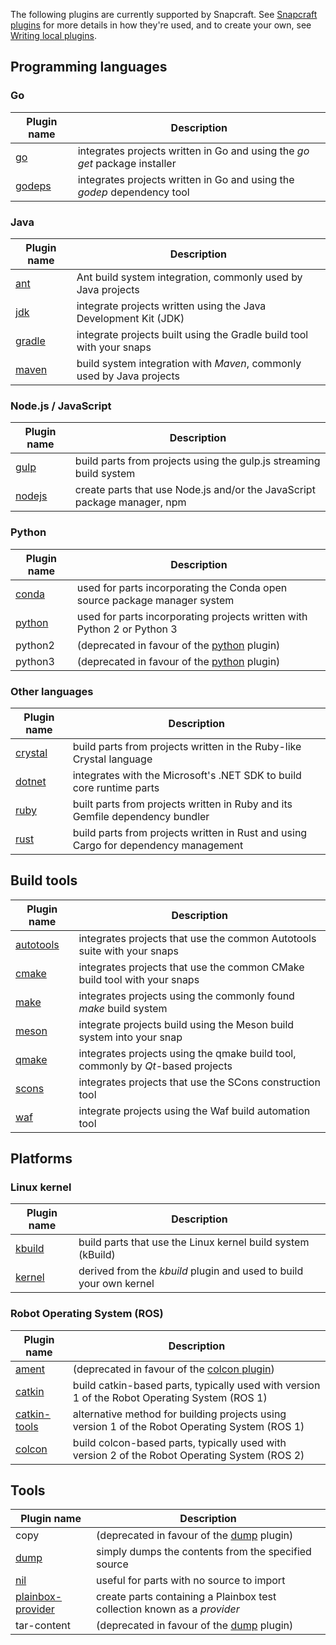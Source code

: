 The following plugins are currently supported by Snapcraft. See [Snapcraft plugins](snapcraft-plugins.md) for more details in how they're used, and to create your own, see [Writing local plugins](/t/writing-local-plugins/5125).

## Programming languages

### Go

| Plugin name | Description |
|--|--|
| [go](/t/the-go-plugin/8505) | integrates projects written in Go and using the *go get* package installer  |
| [godeps](/t/the-godeps-plugin/8506) | integrates projects written in Go and using the *godep* dependency tool |

### Java

| Plugin name | Description |
|--|--|
| [ant](/t/the-ant-plugin/8507) | Ant build system integration, commonly used by Java projects |
| [jdk](/t/the-jdk-plugin/8508) |  integrate projects written using the Java Development Kit (JDK) |
| [gradle](/t/the-gradle-plugin/5390) | integrate projects built using the Gradle build tool with your snaps |
| [maven](/t/the-maven-plugin/4282) | build system integration with *Maven*, commonly used by Java projects  |

### Node.js / JavaScript

| Plugin name | Description |
|--|--|
| [gulp](/t/the-gulp-plugin/8511) |  build parts from projects using the gulp.js streaming build system |
| [nodejs](/t/the-nodejs-plugin/8514) | create parts that use Node.js and/or the JavaScript package manager, npm |

### Python

| Plugin name | Description |
|--|--|
| [conda](/t/the-conda-plugin/12530) | used for parts incorporating the Conda open source package manager system |
| [python](/t/the-python-plugin/8529) | used for parts incorporating projects written with Python 2 or Python 3 |
| python2 | (deprecated in favour of the [python](/t/the-python-plugin/8529) plugin) |
| python3 |  (deprecated in favour of the [python](/t/the-python-plugin/8529) plugin)   |

### Other languages

| Plugin name | Description |
|--|--|
| [crystal](/t/the-crystal-plugin/12527) | build parts from projects written in the Ruby-like Crystal language |
| [dotnet](/t/the-dotnet-plugin/8584) | integrates with the Microsoft's .NET SDK to build core runtime parts  |
| [ruby](/t/the-ruby-plugin/8587) | built parts from projects written in Ruby and its Gemfile dependency bundler |
| [rust](/t/the-rust-plugin/8588) | build parts from projects written in Rust and using Cargo for dependency management  |

## Build tools

| Plugin name | Description |
|--|--|
| [autotools](/t/the-autotools-plugin/8616) | integrates projects that use the common Autotools suite with your snaps |
| [cmake](/t/the-cmake-plugin/8621) | integrates projects that use the common CMake build tool with your snaps  |
| [make](/t/the-make-plugin/8622) | integrates projects using the commonly found *make* build system |
| [meson](/t/the-meson-plugin/8623) | integrate projects build using the Meson build system into your snap |
| [qmake](/t/the-qmake-plugin/8628) | integrates projects using the qmake build tool, commonly by *Qt*-based projects |
| [scons](/t/the-scons-plugin/8629) | integrates projects that use the SCons construction tool |
| [waf](/t/the-waf-plugin/8630) | integrate projects using the Waf build automation tool |

## Platforms

### Linux kernel

| Plugin name | Description |
|--|--|
| [kbuild](/t/the-kbuild-plugin/8633) | build parts that use the Linux kernel build system (kBuild) |
| [kernel](/t/the-kernel-plugin/8642) | derived from the *kbuild* plugin and used to build your own kernel |

### Robot Operating System (ROS)

| Plugin name | Description |
|--|--|
| [ament](/t/the-ament-plugin/8643) | (deprecated in favour of the [colcon plugin](/t/the-colcon-plugin/11895)) |
| [catkin](/t/the-catkin-plugin/8644) | build catkin-based parts, typically used with version 1 of the Robot Operating System (ROS 1) |
| [catkin-tools](/t/the-catkin-tools-plugin/8645) | alternative method for building projects using version 1 of the Robot Operating System (ROS 1)  |
| [colcon](/t/the-colcon-plugin/11895) | build colcon-based parts, typically used with version 2 of the Robot Operating System (ROS 2)  |

## Tools

| Plugin name | Description |
|--|--|
| copy | (deprecated in favour of the [dump](/t/the-dump-plugin/8007) plugin) |
| [dump](/t/the-dump-plugin/8007) | simply dumps the contents from the specified source |
| [nil](/t/the-nil-plugin/8646) | useful for parts with no source to import |
| [plainbox-provider](/t/the-plainbox-provider-plugin/8647) | create parts containing a Plainbox test collection known as a *provider*  |
| tar-content |  (deprecated in favour of the [dump](/t/the-dump-plugin/8007) plugin) |<br><hr><br><div class='footer'>For questions and comments see <a href='https://forum.snapcraft.io/t/supported-plugins/8080'>the forum topic</a>.